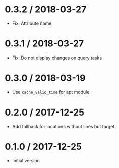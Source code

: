 # 0.3.2 / 2018-03-27

  * Fix: Attribute name

# 0.3.1 / 2018-03-27

  * Fix: Do not display changes on query tasks

# 0.3.0 / 2018-03-19

  * Use `cache_valid_time` for apt module

# 0.2.0 / 2017-12-25

  * Add fallback for locations without lines but target

# 0.1.0 / 2017-12-25

  * Initial version
